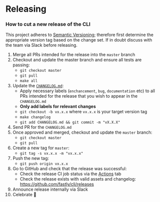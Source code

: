 # Releasing

### How to cut a new release of the CLI

This project adheres to [Semantic Versioning](https://semver.org/spec/v2.0.0.html); therefore first determine the appropriate version tag based on the change set. If in doubt discuss with the team via Slack before releasing.

1. Merge all PRs intended for the release into the `master` branch
1. Checkout and update the master branch and ensure all tests are passing:
    * `git checkout master`
    * `git pull`
    * `make all`
1. Update the [`CHANGELOG.md`](https://github.com/fastly/cli/blob/master/CHANGELOG.md):
    * Apply necessary labels (`enchancement`, `bug`, `documentation` etc) to all PRs intended for the release that you wish to appear in the `CHANGELOG.md`
    * **Only add labels for relevant changes**
    * `git checkout -b vx.x.x` where `vx.x.x` is your target version tag
    * `make changelog`
    * `git add CHANGELOG.md && git commit -m "vX.X.X"`
1. Send PR for the `CHANGELOG.md`
1. Once approved and merged, checkout and update the `master` branch:
    * `git checkout master`
    * `git pull`
1. Create a new tag for `master`:
    * `git tag -s vx.x.x -m "vx.x.x"`
1. Push the new tag:
    * `git push origin vx.x.x`
1. Go to GitHub and check that the release was successful:
    * Check the release CI job status via the [Actions](https://github.com/fastly/cli/actions?query=workflow%3ARelease) tab
    * Check the release exists with valid assets and changelog: https://github.com/fastly/cli/releases
1. Announce release internally via Slack
1. Celebrate :tada:
